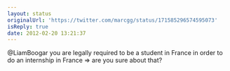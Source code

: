 ```yaml
---
layout: status
originalUrl: 'https://twitter.com/marcgg/status/171585296574595073'
isReply: true
date: 2012-02-20 13:21:37
---
```


@LiamBoogar you are legally required to be a student in France in order to do an internship in France =&gt; are you sure about that?
